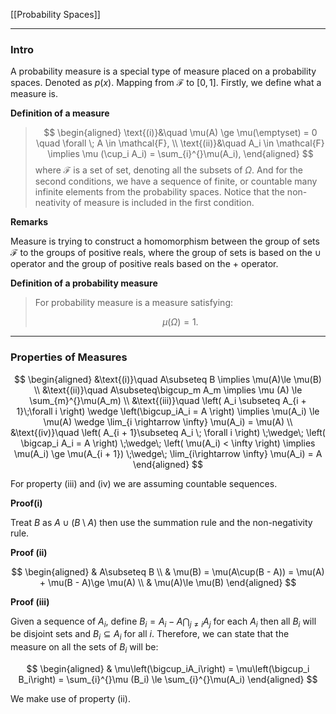 [[Probability Spaces]]

---
### **Intro**

A probability measure is a special type of measure placed on a probability spaces. Denoted as $p(x)$. Mapping from $\mathcal{F}$ to $[0, 1]$. Firstly, we define what a measure is. 

**Definition of a measure**

> $$
> \begin{aligned}
>       \text{(i)}&\quad   \mu(A) \ge \mu(\emptyset) = 0 \quad \forall \; A \in \mathcal{F}, 
>       \\
>       \text{(ii)}&\quad A_i \in \mathcal{F} \implies \mu (\cup_i A_i) = \sum_{i}^{}\mu(A_i),
> \end{aligned}
> $$
where $\mathcal F$ is a set of set, denoting all the subsets of $\Omega$. And for the second conditions, we have a sequence of finite, or countable many infinite elements from the probability spaces. Notice that the non-neativity of measure is included in the first condition. 

**Remarks**

Measure is trying to construct a homomorphism between the group of sets $\mathcal F$ to the groups of positive reals, where the group of sets is based on the $\cup$ operator and the group of positive reals based on the $+$ operator. 

**Definition of a probability measure**

> For probability measure is a measure satisfying: 
> 
> $$
> \mu(\Omega) = 1.
> $$

---
### **Properties of Measures**

$$
\begin{aligned}
    &\text{(i)}\quad A\subseteq B \implies \mu(A)\le \mu(B)
    \\
    &\text{(ii)}\quad 
    A\subseteq\bigcup_m A_m \implies \mu (A) \le \sum_{m}^{}\mu(A_m) 
    \\
    &\text{(iii)}\quad 
    \left(
	    A_i \subseteq A_{i + 1}\;\forall i 
    \right)
    \wedge
    \left(\bigcup_iA_i = A \right)
    \implies 
    \mu(A_i) \le \mu(A) \wedge \lim_{i \rightarrow \infty} \mu(A_i) = \mu(A)
    \\
    &\text{(iv)}\quad 
    \left(
        A_{i + 1}\subseteq A_i \; \forall i
    \right) \;\wedge\; 
    \left(
        \bigcap_i A_i = A
    \right) 
    \;\wedge\;
    \left(
        \mu(A_i) < \infty 
    \right)
    \implies \mu(A_i) \ge \mu(A_{i + 1}) \;\wedge\; \lim_{i\rightarrow \infty} \mu(A_i) = A
\end{aligned}
$$

For property (iii) and (iv) we are assuming countable sequences. 

**Proof(i)**

Treat $B$ as $A \cup (B\setminus A)$ then use the summation rule and the non-negativity rule. 

**Proof (ii)**

$$
\begin{aligned}
    & A\subseteq B 
    \\
    & \mu(B) = \mu(A\cup(B - A)) = \mu(A) + \mu(B - A)\ge \mu(A)
    \\
    & \mu(A)\le \mu(B)
\end{aligned}
$$

**Proof (iii)**

Given a sequence of $A_i$, define $B_i = A_i - A\bigcap_{j\neq i}A_j$ for each $A_i$ then all $B_i$ will be disjoint sets and $B_i \subseteq A_i$ for all $i$. Therefore, we can state that the measure on all the sets of $B_i$ will be: 

$$
\begin{aligned}
    & \mu\left(\bigcup_iA_i\right) = 
    \mu\left(\bigcup_i B_i\right) = \sum_{i}^{}\mu (B_i) \le \sum_{i}^{}\mu(A_i)
\end{aligned}
$$

We make use of property (ii). 
